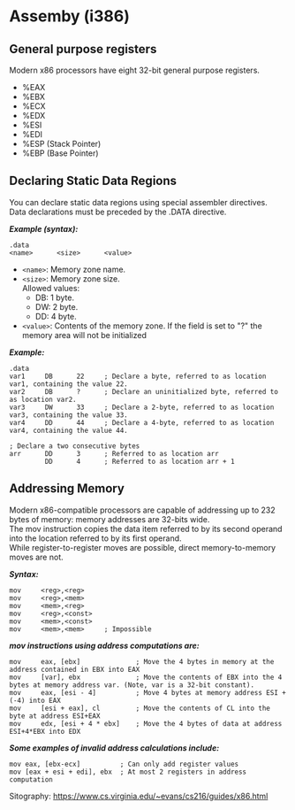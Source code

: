 # Assemby (i386)

## General purpose registers
Modern x86 processors have eight 32-bit general purpose registers.
* %EAX
* %EBX
* %ECX
* %EDX
* %ESI
* %EDI
* %ESP (Stack Pointer)
* %EBP (Base Pointer) 

## Declaring Static Data Regions

You can declare static data regions using special assembler directives.  
Data declarations must be preceded by the .DATA directive.

**_Example (syntax):_**
```
.data
<name>      <size>      <value>
```

* `<name>`: Memory zone name.
* `<size>`: Memory zone size.  
  Allowed values:
    * DB: 1 byte.
    * DW: 2 byte.
    * DD: 4 byte.
* `<value>`: Contents of the memory zone. If the field is set to "?" the memory area will not be initialized   

**_Example:_**
```
.data
var1     DB      22     ; Declare a byte, referred to as location var1, containing the value 22.
var2     DB      ?      ; Declare an uninitialized byte, referred to as location var2.
var3     DW      33     ; Declare a 2-byte, referred to as location var3, containing the value 33.
var4     DD      44     ; Declare a 4-byte, referred to as location var4, containing the value 44.

; Declare a two consecutive bytes
arr      DD      3      ; Referred to as location arr
         DD      4      ; Referred to as location arr + 1
```

## Addressing Memory    
Modern x86-compatible processors are capable of addressing up to 232 bytes of memory: memory addresses are 32-bits wide.  
The mov instruction copies the data item referred to by its second operand into the location referred to by its first operand.   
While register-to-register moves are possible, direct memory-to-memory moves are not.   

**_Syntax:_**
```
mov     <reg>,<reg>
mov     <reg>,<mem>
mov     <mem>,<reg>
mov     <reg>,<const>
mov     <mem>,<const>
mov     <mem>,<mem>     ; Impossible
```

**_mov instructions using address computations are:_**
```
mov     eax, [ebx] 	            ; Move the 4 bytes in memory at the address contained in EBX into EAX
mov     [var], ebx 	            ; Move the contents of EBX into the 4 bytes at memory address var. (Note, var is a 32-bit constant).
mov     eax, [esi - 4] 	        ; Move 4 bytes at memory address ESI + (-4) into EAX
mov     [esi + eax], cl 	    ; Move the contents of CL into the byte at address ESI+EAX
mov     edx, [esi + 4 * ebx]   	; Move the 4 bytes of data at address ESI+4*EBX into EDX
```
**_Some examples of invalid address calculations include:_**
```
mov eax, [ebx-ecx] 	        ; Can only add register values
mov [eax + esi + edi], ebx  ; At most 2 registers in address computation
```

Sitography: https://www.cs.virginia.edu/~evans/cs216/guides/x86.html
